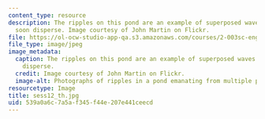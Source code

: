 ```yaml
---
content_type: resource
description: The ripples on this pond are an example of superposed waves that will
  soon disperse. Image courtesy of John Martin on Flickr.
file: https://ol-ocw-studio-app-qa.s3.amazonaws.com/courses/2-003sc-engineering-dynamics-fall-2011/539a0a6c7a5af345f44e207e441ceecd_sess12_th.jpg
file_type: image/jpeg
image_metadata:
  caption: The ripples on this pond are an example of superposed waves that will soon
    disperse.
  credit: Image courtesy of John Martin on Flickr.
  image-alt: Photographs of ripples in a pond emanating from multiple points.
resourcetype: Image
title: sess12_th.jpg
uid: 539a0a6c-7a5a-f345-f44e-207e441ceecd
---
```

